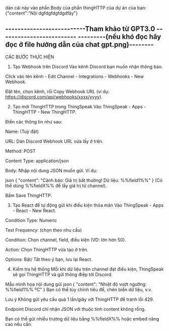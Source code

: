 dán cái này vào phần Body của phần thingHTTP của dự án của bạn: {"content":"Nội dgfdgfdgfdgdfây"}


--------------------------Tham khảo từ GPT3.0 -------------------------
---------(nếu khó đọc hãy đọc ở file hướng dẫn của chat gpt.png)--------
------------------------------------------------------------------------
CÁC BƯỚC THỰC HIỆN
1. Tạo Webhook trên Discord
Vào kênh Discord bạn muốn nhận thông báo.

Click vào tên kênh - Edit Channel - Integrations - Webhooks - New Webhook.

Đặt tên, chọn kênh, rồi Copy Webhook URL (ví dụ: https://discord.com/api/webhooks/xxxx/yyyy).

2. Tạo mới ThingHTTP trong ThingSpeak
Vào ThingSpeak - Apps - ThingHTTP - New ThingHTTP.

Điền các thông tin như sau:

Name: (Tuỳ đặt)

URL: Dán Discord Webhook URL vừa lấy ở trên.

Method: POST

Content Type: application/json

Body: Nhập nội dung JSON muốn gửi. Ví dụ:

json
{
  "content": "Cảnh báo: Giá trị bất thường! Dữ liệu: %%field1%%"
}
(Có thể dùng %%fieldX%% để lấy giá trị từ channel).

Bấm Save ThingHTTP.

3. Tạo React để tự động gửi khi điều kiện thỏa mãn
Vào ThingSpeak - Apps - React - New React.

Condition Type: Numeric

Test Frequency: (chọn theo nhu cầu)

Condition: Chọn channel, field, điều kiện (VD: lớn hơn 50).

Action: Chọn ThingHTTP vừa tạo ở trên.

Options: Bật/ Tắt theo ý bạn, lưu lại React.

4. Kiểm tra hệ thống
Mỗi khi dữ liệu trên channel đạt điều kiện, ThingSpeak sẽ gọi ThingHTTP và gửi thông điệp tới Discord.

Mẫu minh họa nội dung gửi
json
{
  "content": "Nhiệt độ vượt ngưỡng: %%field1%% ºC"
}
Bạn có thể tùy chỉnh tiêu đề, chèn biến dữ liệu, v.v.

Lưu ý
Không gửi yêu cầu quá 1 lần/giây với ThingHTTP để tránh lỗi 429.

Endpoint Discord chỉ nhận JSON với thuộc tính content không rỗng.

Bạn có thể gửi nhiều trường dữ liệu bằng %%fieldX%% hoặc embed nâng cao nếu cần.
